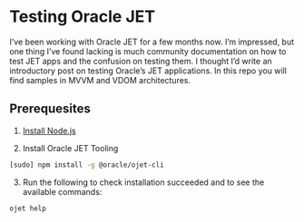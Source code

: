 # Testing Oracle JET

I’ve been working with Oracle JET for a few months now. I’m impressed, but one thing I’ve found lacking is much community documentation on how to test JET apps and the confusion on testing them. I thought I’d write an introductory post on testing Oracle’s JET applications. In this repo you will find samples in MVVM and VDOM architectures.

## Prerequesites
1) [Install Node.js](https://docs.oracle.com/en/middleware/developer-tools/jet/10/develop/choose-development-environment-oracle-jet.html#GUID-2B7F94A4-0699-47B6-96A9-C6E94B1BCF10)

2) Install Oracle JET Tooling

```bash
[sudo] npm install -g @oracle/ojet-cli
```
3) Run the following to check installation succeeded and to see the available commands:

```bash
ojet help
```